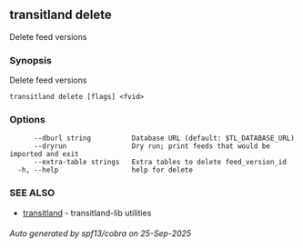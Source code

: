 ## transitland delete

Delete feed versions

### Synopsis

Delete feed versions



```
transitland delete [flags] <fvid>
```

### Options

```
      --dburl string          Database URL (default: $TL_DATABASE_URL)
      --dryrun                Dry run; print feeds that would be imported and exit
      --extra-table strings   Extra tables to delete feed_version_id
  -h, --help                  help for delete
```

### SEE ALSO

* [transitland](transitland.md)	 - transitland-lib utilities

###### Auto generated by spf13/cobra on 25-Sep-2025
